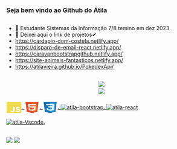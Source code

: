 ### Seja bem vindo ao Github  do Átila <br>
  ##
- 🌱 Estudante Sistemas da Informação 7/8 temino em dez 2023.  
- 🔭 Deixei aqui o link de projetos✔
-   https://cardapio-dom-costela.netlify.app/
-   https://disparo-de-email-react.netlify.app/   
-   https://caravanbootstrapgithub.netlify.app/
-   https://site-animais-fantasticos.netlify.app/
-   https://atilavieira.github.io/PokedexApi/
 ##
<div align="center">
  <a href="https://github.com/atilavieira">
  <img height="190em" src="https://github-readme-stats.vercel.app/api?username=atilavieira&show_icons=true&theme=cobalt&include_all_commits=true&count_private=true"/><br>
  <img height="190em" src="https://github-readme-stats.vercel.app/api/top-langs/?username=atilavieira&layout=compact&langs_count=7&theme=cobalt"/>
</div>

<div style="display: inline_block"><br>
  <img align="center" alt="David-Js" height="30" width="40" src="https://raw.githubusercontent.com/devicons/devicon/master/icons/javascript/javascript-plain.svg">.
  <img align="center" alt="atila-HTML" height="30" width="40" src="https://raw.githubusercontent.com/devicons/devicon/master/icons/html5/html5-original.svg">.
  <img align="center" alt="atila-CSS" height="30" width="40" src="https://raw.githubusercontent.com/devicons/devicon/master/icons/css3/css3-original.svg">.
  <img align="center" alt="atila-bootstrap" height="30" width="40" src="https://cdn.iconscout.com/icon/free/png-256/bootstrap-6-1175203.png" />.
  <img align="center" alt="atila-react" height="30" width="40" src="https://cdn.jsdelivr.net/gh/devicons/devicon/icons//-.svg" />
          
  <img align="center" alt="atila-Vscode" height="30" width="40" src="https://cdn.jsdelivr.net/gh/devicons/devicon/icons/vscode/vscode-original.svg" />.     
 </div> 
<br>                                    

<div> 
  <a href="https://www.instagram.com/atilavieiraa/" target="_blank"><img src="https://img.shields.io/badge/-Instagram-%23E4405F?style=for-the-badge&logo=instagram&logoColor=white" target="_blank"></a>  <a href="https://www.linkedin.com/in/%C3%A1tila-vieira-lopes/" target="_blank"><img src="https://img.shields.io/badge/-LinkedIn-%230077B5?style=for-the-badge&logo=linkedin&logoColor=white" target="_blank"></a> 
</div>
